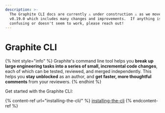 ```yaml
---
description: >-
  The Graphite CLI docs are currently ⚠️ under construction ⚠️ as we move to
  v0.19.0 which includes many changes and improvements.  If anything is
  confusing or doesn't seem to work, please reach out!
---
```


# Graphite CLI



{% hint style="info" %}
Graphite's command line tool helps you **break up large engineering tasks into a series of small, incremental code changes**, each of which can be tested, reviewed, and merged independently. This helps you **stay unblocked** as an author, and **get faster, more thoughtful comments** from your reviewers.
{% endhint %}

Get started with the Graphite CLI:

{% content-ref url="installing-the-cli/" %}
[installing-the-cli](installing-the-cli/)
{% endcontent-ref %}
